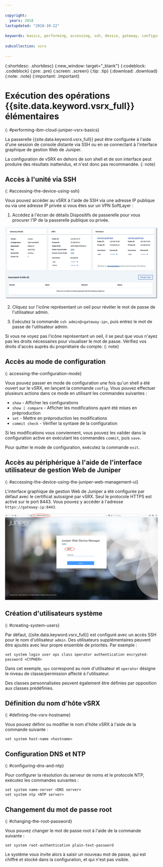 ```yaml
---

copyright:
  years: 2018
lastupdated: "2018-10-22"

keywords: basics, performing, accessing, ssh, device, gateway, configuration, mode, juniper, ui, dns, htp, password

subcollection: vsrx

---
```


{:shortdesc: .shortdesc}
{:new_window: target="_blank"}
{:codeblock: .codeblock}
{:pre: .pre}
{:screen: .screen}
{:tip: .tip}
{:download: .download}
{:note: .note}
{:important: .important}

# Exécution des opérations {{site.data.keyword.vsrx_full}} élémentaires
{: #performing-ibm-cloud-juniper-vsrx-basics}

La passerelle {{site.data.keyword.vsrx_full}} peut être configurée à l'aide d'une session de console distante via SSH ou en se connectant à l'interface graphique de gestion Web de Juniper.

La configuration de vSRX en dehors de son shell et de son interface peut produire des résultats inattendus, et n'est donc pas recommandée.
{: note}

## Accès à l'unité via SSH
{: #accessing-the-device-using-ssh}

Vous pouvez accéder au vSRX à l'aide de SSH via une adresse IP publique ou via une adresse IP privée si vous êtes sur un VPN SoftLayer :

1. Accédez à l'écran de détails Dispositifs de passerelle pour vous procurer l'IP de la passerelle publique ou privée.

  <img src="images/gw-sa-details.png" alt="dessin" style="width: 700px;"/>

2. Cliquez sur l'icône représentant un oeil pour révéler le mot de passe de l'utilisateur admin.

3. Exécutez la commande `ssh admin@<gateway-ip>`, puis entrez le mot de passe de l'utilisateur admin.

Si vous ne voyez pas l'icône représentant un oeil, il se peut que vous n'ayez pas les droits nécessaires pour visualiser le mot de passe. Vérifiez vos droits d'accès auprès du propriétaire du compte.
{: note}

## Accès au mode de configuration
{: accessing-the-configuration-mode}

Vous pouvez passer en mode de configuration une fois qu'un shell a été ouvert sur le vSRX, en lançant la commande `config`. Vous pouvez effectuer plusieurs actions dans ce mode en utilisant les commandes suivantes :

* `show` - Afficher les configurations  
* `show | compare` - Afficher les modifications ayant été mises en préproduction
* `set` - Mettre en préproduction les modifications
* `commit check` - Vérifier la syntaxe de la configuration

Si les modifications vous conviennent, vous pouvez les valider dans la configuration active en exécutant les commandes `commit`, puis `save`.  

Pour quitter le mode de configuration, exécutez la commande `exit`.

## Accès au périphérique à l'aide de l'interface utilisateur de gestion Web de Juniper
{: #accessing-the-device-using-the-juniper-web-management-ui}

L'interface graphique de gestion Web de Juniper a été configurée par défaut avec le certificat autosigné par vSRX. Seul le protocole HTTPS est activé sur le port 8443. Vous pouvez y accéder à l'adresse `https://gateway-ip:8443`.

![Détails sur le dispositif de passerelle haute disponibilité](images/vSRX-webui.png)

## Création d'utilisateurs système
{: #creating-system-users}

Par défaut, {{site.data.keyword.vsrx_full}} est configuré avec un accès SSH pour le nom d'utilisateur `admin`. Des utilisateurs supplémentaires peuvent être ajoutés avec leur propre ensemble de priorités. Par exemple :

```
set system login user ops class operator authentication encrypted-password <CYPHER>
```

Dans cet exemple, `ops` correspond au nom d'utilisateur et `operator` désigne le niveau de classe/permission affecté à l'utilisateur.

Des classes personnalisées peuvent également être définies par opposition aux classes prédéfinies.

## Définition du nom d'hôte vSRX
{: #defining-the-vsrx-hostname}

Vous pouvez définir ou modifier le nom d'hôte vSRX à l'aide de la commande suivante :

```
set system host-name <hostname>
```

## Configuration DNS et NTP
{: #configuring-dns-and-ntp}

Pour configurer la résolution du serveur de noms et le protocole NTP, exécutez les commandes suivantes :

```
set system name-server <DNS server>
set system ntp <NTP server>
```

## Changement du mot de passe root
{: #changing-the-root-password}

Vous pouvez changer le mot de passe root à l'aide de la commande suivante :

```
set system root-authentication plain-text-password
```

Le système vous invite alors à saisir un nouveau mot de passe, qui est chiffré et stocké dans la configuration, et qui n'est pas visible.
